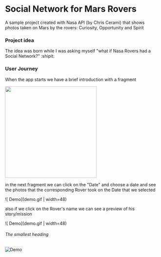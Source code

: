 # Social Network for Mars Rovers 

A sample project created with Nasa API (by Chris Cerami) that shows photos taken on Mars by the rovers: Curiosity, Opportunity and Spirit

### Project idea

The idea was born while I was asking myself "what if Nasa Rovers had a Social Network?" :shipit:

### User Journey

When the app starts we have a brief introduction with a fragment

<img src="demo.gif" width="300" />

in the next fragment we can click on the "Date" and choose a date and see the photos that the corresponding Rover took on the Date that we selected

![ Demo](demo.gif | width=48)

also if we click on the Rover's name we can see a preview of his story/mission

![ Demo](demo.gif | width=48)




###### The smallest heading

![ Demo](demo.gif)


